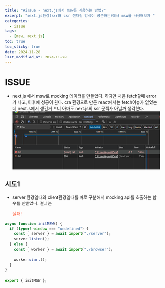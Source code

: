 ```yaml
---
title: "#issue - next.js에서 msw를 사용하는 방법?"
excerpt: "next.js환경(ssr와 csr 렌더링 방식이 공존하는)에서 msw를 사용해보자 "
categories:
  - issue
tags:
  - [msw, next.js]
toc: true
toc_sticky: true
date: 2024-11-28
last_modified_at: 2024-11-28
---
```


# ISSUE

- next.js 에서 msw로 mocking 데이터를 만들었다. 하지만 처음 fetch할때 error가 나고, 이후에 성공이 된다. cra 환경으로 만든 react에서는 fetch이슈가 없었는데 next.js에서 생긴거 보니 아마도 next.js의 ssr 문젝가 아닐까 생각했다.
  ![fetech오류](../../assets/pics/msw-fetch-error.png)

## 시도1

- server 환경일때와 client환경일때를 따로 구분해서 mocking api를 호출하는 함수를 만들었다. 결과는 <p style="color:#FF5733">실패!</p>

```js
async function initMSW() {
  if (typeof window === "undefined") {
    const { server } = await import("./server");
    server.listen();
  } else {
    const { worker } = await import("./browser");

    worker.start();
  }
}

export { initMSW };
```
